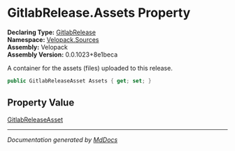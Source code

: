 ﻿<!--  
  <auto-generated>   
    The contents of this file were generated by a tool.  
    Changes to this file may be list if the file is regenerated  
  </auto-generated>   
-->

# GitlabRelease.Assets Property

**Declaring Type:** [GitlabRelease](../index.md)  
**Namespace:** [Velopack.Sources](../../index.md)  
**Assembly:** Velopack  
**Assembly Version:** 0.0.1023+8e1beca

A container for the assets (files) uploaded to this release.

```csharp
public GitlabReleaseAsset Assets { get; set; }
```

## Property Value

[GitlabReleaseAsset](../../GitlabReleaseAsset/index.md)

___

*Documentation generated by [MdDocs](https://github.com/ap0llo/mddocs)*
